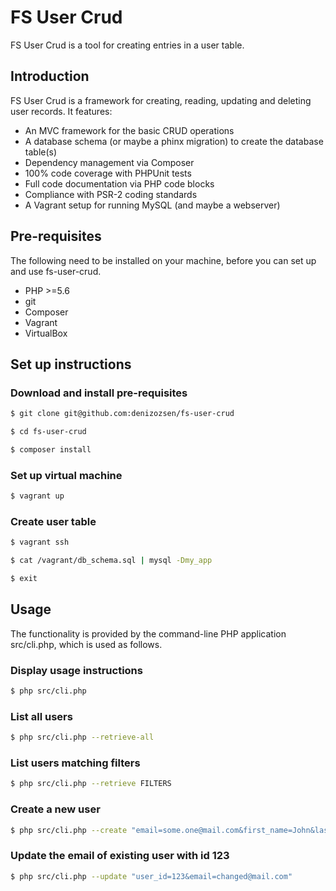 # FS User Crud

FS User Crud is a tool for creating entries in a user table.

## Introduction

FS User Crud is a framework for creating, reading, updating and deleting user records. It features:

* An MVC framework for the basic CRUD operations
* A database schema (or maybe a phinx migration) to create the database table(s)
* Dependency management via Composer
* 100% code coverage with PHPUnit tests
* Full code documentation via PHP code blocks
* Compliance with PSR-2 coding standards
* A Vagrant setup for running MySQL (and maybe a webserver)

## Pre-requisites

The following need to be installed on your machine, before you can set up and use fs-user-crud.

* PHP >=5.6
* git
* Composer
* Vagrant
* VirtualBox

## Set up instructions

### Download and install pre-requisites
```bash
$ git clone git@github.com:denizozsen/fs-user-crud

$ cd fs-user-crud

$ composer install
```

### Set up virtual machine
```bash
$ vagrant up
```

### Create user table
```bash
$ vagrant ssh

$ cat /vagrant/db_schema.sql | mysql -Dmy_app

$ exit
```

## Usage

The functionality is provided by the command-line PHP application src/cli.php, which is used as follows.

### Display usage instructions
```bash
$ php src/cli.php
```

### List all users
```bash
$ php src/cli.php --retrieve-all
```

### List users matching filters
```bash
$ php src/cli.php --retrieve FILTERS
```

### Create a new user
```bash
$ php src/cli.php --create "email=some.one@mail.com&first_name=John&last_name=Doe&password=hardT0Gue55"
```

### Update the email of existing user with id 123
```bash
$ php src/cli.php --update "user_id=123&email=changed@mail.com"
```

